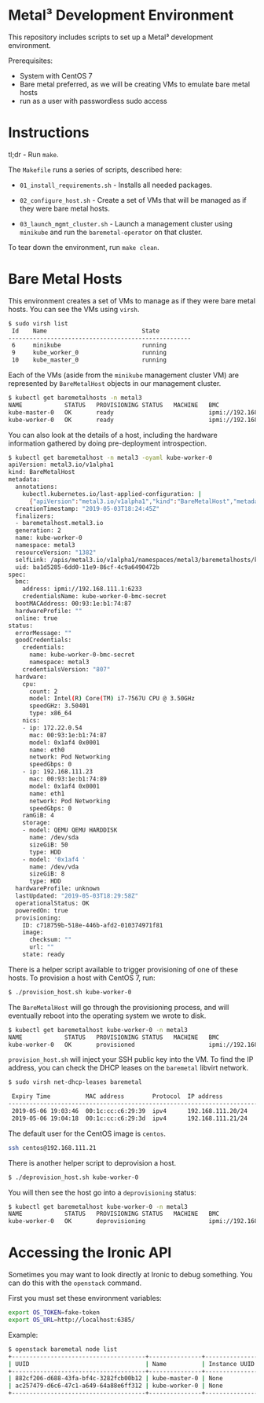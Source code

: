 Metal³ Development Environment
==============================

This repository includes scripts to set up a Metal³ development environment.

Prerequisites:
 * System with CentOS 7
 * Bare metal preferred, as we will be creating VMs to emulate bare metal hosts
 * run as a user with passwordless sudo access

# Instructions

tl;dr - Run `make`.

The `Makefile` runs a series of scripts, described here:

* `01_install_requirements.sh` - Installs all needed packages.

* `02_configure_host.sh` - Create a set of VMs that will be managed as if they
  were bare metal hosts.

* `03_launch_mgmt_cluster.sh` - Launch a management cluster using `minikube` and
  run the `baremetal-operator` on that cluster.

To tear down the environment, run `make clean`.

# Bare Metal Hosts

This environment creates a set of VMs to manage as if they were bare metal
hosts.  You can see the VMs using `virsh`.

```sh
$ sudo virsh list
 Id    Name                           State
----------------------------------------------------
 6     minikube                       running
 9     kube_worker_0                  running
 10    kube_master_0                  running
```

Each of the VMs (aside from the `minikube` management cluster VM) are
represented by `BareMetalHost` objects in our management cluster.

```sh
$ kubectl get baremetalhosts -n metal3
NAME            STATUS   PROVISIONING STATUS   MACHINE   BMC                         HARDWARE PROFILE   ONLINE   ERROR
kube-master-0   OK       ready                           ipmi://192.168.111.1:6230   unknown            true     
kube-worker-0   OK       ready                           ipmi://192.168.111.1:6233   unknown            true     
```

You can also look at the details of a host, including the hardware information
gathered by doing pre-deployment introspection.

```sh
$ kubectl get baremetalhost -n metal3 -oyaml kube-worker-0
apiVersion: metal3.io/v1alpha1
kind: BareMetalHost
metadata:
  annotations:
    kubectl.kubernetes.io/last-applied-configuration: |
      {"apiVersion":"metal3.io/v1alpha1","kind":"BareMetalHost","metadata":{"annotations":{},"name":"kube-worker-0","namespace":"metal3"},"spec":{"bmc":{"address":"ipmi://192.168.111.1:6233","credentialsName":"kube-worker-0-bmc-secret"},"bootMACAddress":"00:93:1e:b1:74:87","online":true}}
  creationTimestamp: "2019-05-03T18:24:45Z"
  finalizers:
  - baremetalhost.metal3.io
  generation: 2
  name: kube-worker-0
  namespace: metal3
  resourceVersion: "1382"
  selfLink: /apis/metal3.io/v1alpha1/namespaces/metal3/baremetalhosts/kube-worker-0
  uid: ba1d5285-6dd0-11e9-86cf-4c9a6490472b
spec:
  bmc:
    address: ipmi://192.168.111.1:6233
    credentialsName: kube-worker-0-bmc-secret
  bootMACAddress: 00:93:1e:b1:74:87
  hardwareProfile: ""
  online: true
status:
  errorMessage: ""
  goodCredentials:
    credentials:
      name: kube-worker-0-bmc-secret
      namespace: metal3
    credentialsVersion: "807"
  hardware:
    cpu:
      count: 2
      model: Intel(R) Core(TM) i7-7567U CPU @ 3.50GHz
      speedGHz: 3.50401
      type: x86_64
    nics:
    - ip: 172.22.0.54
      mac: 00:93:1e:b1:74:87
      model: 0x1af4 0x0001
      name: eth0
      network: Pod Networking
      speedGbps: 0
    - ip: 192.168.111.23
      mac: 00:93:1e:b1:74:89
      model: 0x1af4 0x0001
      name: eth1
      network: Pod Networking
      speedGbps: 0
    ramGiB: 4
    storage:
    - model: QEMU QEMU HARDDISK
      name: /dev/sda
      sizeGiB: 50
      type: HDD
    - model: '0x1af4 '
      name: /dev/vda
      sizeGiB: 8
      type: HDD
  hardwareProfile: unknown
  lastUpdated: "2019-05-03T18:29:58Z"
  operationalStatus: OK
  poweredOn: true
  provisioning:
    ID: c718759b-518e-446b-afd2-010374971f81
    image:
      checksum: ""
      url: ""
    state: ready
```

There is a helper script available to trigger provisioning of one of these
hosts.  To provision a host with CentOS 7, run:

```sh
$ ./provision_host.sh kube-worker-0
```

The `BareMetalHost` will go through the provisioning process, and will
eventually reboot into the operating system we wrote to disk.

```sh
$ kubectl get baremetalhost kube-worker-0 -n metal3
NAME            STATUS   PROVISIONING STATUS   MACHINE   BMC                         HARDWARE PROFILE   ONLINE   ERROR
kube-worker-0   OK       provisioned                     ipmi://192.168.111.1:6231   unknown            true     
```

`provision_host.sh` will inject your SSH public key into the VM. To find the IP
address, you can check the DHCP leases on the `baremetal` libvirt network.

```sh
$ sudo virsh net-dhcp-leases baremetal

 Expiry Time          MAC address        Protocol  IP address                Hostname        Client ID or DUID
-------------------------------------------------------------------------------------------------------------------
 2019-05-06 19:03:46  00:1c:cc:c6:29:39  ipv4      192.168.111.20/24         master-0        -
 2019-05-06 19:04:18  00:1c:cc:c6:29:3d  ipv4      192.168.111.21/24         worker-0        -
```

The default user for the CentOS image is `centos`.

```sh
ssh centos@192.168.111.21
```

There is another helper script to deprovision a host.

```sh
$ ./deprovision_host.sh kube-worker-0
```

You will then see the host go into a `deprovisioning` status:

```sh
$ kubectl get baremetalhost kube-worker-0 -n metal3
NAME            STATUS   PROVISIONING STATUS   MACHINE   BMC                         HARDWARE PROFILE   ONLINE   ERROR
kube-worker-0   OK       deprovisioning                  ipmi://192.168.111.1:6231   unknown            true
```

# Accessing the Ironic API

Sometimes you may want to look directly at Ironic to debug something.  You can
do this with the `openstack` command.

First you must set these environment variables:

```sh
export OS_TOKEN=fake-token
export OS_URL=http://localhost:6385/
```

Example:

```sh
$ openstack baremetal node list
+--------------------------------------+---------------+---------------+-------------+--------------------+-------------+
| UUID                                 | Name          | Instance UUID | Power State | Provisioning State | Maintenance |
+--------------------------------------+---------------+---------------+-------------+--------------------+-------------+
| 882cf206-d688-43fa-bf4c-3282fcb00b12 | kube-master-0 | None          | None        | enroll             | False       |
| ac257479-d6c6-47c1-a649-64a88e6ff312 | kube-worker-0 | None          | None        | enroll             | False       |
+--------------------------------------+---------------+---------------+-------------+--------------------+-------------+
```
